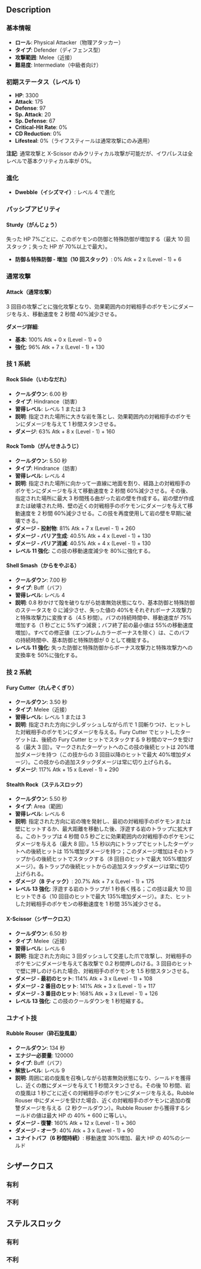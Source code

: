 ## Description

### 基本情報

- **ロール**: Physical Attacker（物理アタッカー）
- **タイプ**: Defender（ディフェンス型）
- **攻撃範囲**: Melee（近接）
- **難易度**: Intermediate（中級者向け）

### 初期ステータス（レベル 1）

- **HP**: 3300
- **Attack**: 175
- **Defense**: 97
- **Sp. Attack**: 20
- **Sp. Defense**: 67
- **Critical-Hit Rate**: 0%
- **CD Reduction**: 0%
- **Lifesteal**: 0%（ライフスティールは通常攻撃にのみ適用）

**注記**: 通常攻撃と X-Scissor のみクリティカル攻撃が可能だが、イワパレスは全レベルで基本クリティカル率が 0%。

### 進化

- **Dwebble（イシズマイ）**: レベル 4 で進化

### パッシブアビリティ

#### Sturdy（がんじょう）

失った HP 7%ごとに、このポケモンの防御と特殊防御が増加する（最大 10 回スタック；失った HP が 70%以上で最大）。

- **防御＆特殊防御 - 増加（10 回スタック）**: 0% Atk + 2 x (Level - 1) + 6

### 通常攻撃

#### Attack（通常攻撃）

3 回目の攻撃ごとに強化攻撃となり、効果範囲内の対戦相手のポケモンにダメージを与え、移動速度を 2 秒間 40%減少させる。

**ダメージ詳細**:

- **基本**: 100% Atk + 0 x (Level - 1) + 0
- **強化**: 96% Atk + 7 x (Level - 1) + 130

### 技 1 系統

#### Rock Slide（いわなだれ）

- **クールダウン**: 6.00 秒
- **タイプ**: Hindrance（妨害）
- **習得レベル**: レベル 1 または 3
- **説明**: 指定された場所に大きな岩を落とし、効果範囲内の対戦相手のポケモンにダメージを与えて 1 秒間スタンさせる。
- **ダメージ**: 63% Atk + 8 x (Level - 1) + 160

#### Rock Tomb（がんせきふうじ）

- **クールダウン**: 5.50 秒
- **タイプ**: Hindrance（妨害）
- **習得レベル**: レベル 4
- **説明**: 指定された場所に向かって一直線に地面を割り、経路上の対戦相手のポケモンにダメージを与えて移動速度を 2 秒間 60%減少させる。その後、指定された場所に最大 3 秒間残る曲がった岩の壁を作成する。岩の壁が作成または破壊された時、壁の近くの対戦相手のポケモンにダメージを与えて移動速度を 2 秒間 60%減少させる。この技を再度使用して岩の壁を早期に破壊できる。
- **ダメージ - 投射物**: 81% Atk + 7 x (Level - 1) + 260
- **ダメージ - バリア生成**: 40.5% Atk + 4 x (Level - 1) + 130
- **ダメージ - バリア消滅**: 40.5% Atk + 4 x (Level - 1) + 130
- **レベル 11 強化**: この技の移動速度減少を 80%に強化する。

#### Shell Smash（からをやぶる）

- **クールダウン**: 7.00 秒
- **タイプ**: Buff（バフ）
- **習得レベル**: レベル 4
- **説明**: 0.8 秒かけて殻を破りながら妨害無効状態になり、基本防御と特殊防御のステータスを 0 に減少させ、失った値の 40%をそれぞれボーナス攻撃力と特殊攻撃力に変換する（4.5 秒間）。バフの持続時間中、移動速度が 75%増加する（1 秒ごとに 5%ずつ減衰；バフ終了前の最小値は 55%の移動速度増加）。すべての修正値（エンブレムカラーボーナスを除く）は、このバフの持続時間中、基本防御と特殊防御が 0 として機能する。
- **レベル 11 強化**: 失った防御と特殊防御からボーナス攻撃力と特殊攻撃力への変換率を 50%に強化する。

### 技 2 系統

#### Fury Cutter（れんぞくぎり）

- **クールダウン**: 3.50 秒
- **タイプ**: Melee（近接）
- **習得レベル**: レベル 1 または 3
- **説明**: 指定された方向に少しダッシュしながら爪で 1 回斬りつけ、ヒットした対戦相手のポケモンにダメージを与える。Fury Cutter でヒットしたターゲットは、後続の Fury Cutter ヒットでスタックする 9 秒間のマークを受ける（最大 3 回）。マークされたターゲットへのこの技の後続ヒットは 20%増加ダメージを持つ（この技からの 3 回目以降のヒットで最大 40%増加ダメージ）。この技からの追加スタックダメージは常に切り上げられる。
- **ダメージ**: 117% Atk + 15 x (Level - 1) + 290

#### Stealth Rock（ステルスロック）

- **クールダウン**: 5.50 秒
- **タイプ**: Area（範囲）
- **習得レベル**: レベル 6
- **説明**: 指定された方向に岩の塊を発射し、最初の対戦相手のポケモンまたは壁にヒットするか、最大距離を移動した後、浮遊する岩のトラップに拡大する。このトラップは 4 秒間 0.5 秒ごとに効果範囲内の対戦相手のポケモンにダメージを与える（最大 8 回）。1.5 秒以内にトラップでヒットしたターゲットへの後続ヒットは 15%増加ダメージを持つ；このダメージ増加はそのトラップからの後続ヒットでスタックする（8 回目のヒットで最大 105%増加ダメージ）。各トラップの後続ヒットからの追加スタックダメージは常に切り上げられる。
- **ダメージ（8 ティック）**: 20.7% Atk + 7 x (Level - 1) + 175
- **レベル 13 強化**: 浮遊する岩のトラップが 1 秒長く残る；この技は最大 10 回ヒットできる（10 回目のヒットで最大 135%増加ダメージ）。また、ヒットした対戦相手のポケモンの移動速度を 1 秒間 35%減少させる。

#### X-Scissor（シザークロス）

- **クールダウン**: 6.50 秒
- **タイプ**: Melee（近接）
- **習得レベル**: レベル 6
- **説明**: 指定された方向に 3 回ダッシュして交差した爪で攻撃し、対戦相手のポケモンにダメージを与えて各攻撃で 0.2 秒間押しのける。3 回目のヒットで壁に押しのけられた場合、対戦相手のポケモンを 1.5 秒間スタンさせる。
- **ダメージ - 最初のヒット**: 114% Atk + 3 x (Level - 1) + 108
- **ダメージ - 2 番目のヒット**: 141% Atk + 3 x (Level - 1) + 117
- **ダメージ - 3 番目のヒット**: 168% Atk + 3 x (Level - 1) + 126
- **レベル 13 強化**: この技のクールダウンを 1 秒短縮する。

### ユナイト技

#### Rubble Rouser（砕石旋風塁）

- **クールダウン**: 134 秒
- **エナジー必要量**: 120000
- **タイプ**: Buff（バフ）
- **解放レベル**: レベル 9
- **説明**: 周囲に岩の旋風を召喚しながら妨害無効状態になり、シールドを獲得し、近くの敵にダメージを与えて 1 秒間スタンさせる。その後 10 秒間、岩の旋風は 1 秒ごとに近くの対戦相手のポケモンにダメージを与える。Rubble Rouser 中にダメージを受けた場合、近くの対戦相手のポケモンに追加の復讐ダメージを与える（2 秒クールダウン）。Rubble Rouser から獲得するシールドの値は最大 HP の 40% + 600 に等しい。
- **ダメージ - 復讐**: 160% Atk + 12 x (Level - 1) + 360
- **ダメージ - オーラ**: 40% Atk + 3 x (Level - 1) + 90
- **ユナイトバフ（6 秒間持続）**: 移動速度 30%増加、最大 HP の 40%のシールド

## シザークロス

### 有利

### 不利

## ステルスロック

### 有利

### 不利
